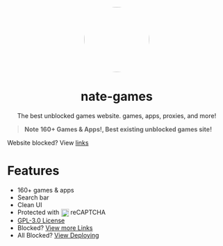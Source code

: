 <p align="center">
<kbd>
<a href="https://bit.ly/nate-games">
<img style="border-radius:50%" height="150px" src="https://raw.githubusercontent.com/nate-games/nate-games.github.io/main/0/assets/img/favicon.png"></a>
</kbd>
</p>

<h1 align="center">nate-games</h1>
<p align="center">The best unblocked games website. games, apps, proxies, and more!</p>

> **Note**
> **160+ Games & Apps!, Best existing unblocked games site!**

Website blocked? View [links](#links)

# Features
- 160+ games & apps
- Search bar
- Clean UI
- Protected with  <a href="https://cloudflare.com"><img src="https://raw.githubusercontent.com/nate-games/nate-games.github.io/e18ba54d623d732825dcea9d173ef4bab519b8ce/0/assets/img/reCAPTCHA/CF_logo_horizontal_whitetype.svg" width="auto" height="18" style="vertical-align: middle;"></a> reCAPTCHA
- [GPL-3.0 License](/LICENSE.txt)
- Blocked? [View more Links](https://github.com/nate-games/nate-games.github.io/wiki/URLS)
- All Blocked? [View Deploying](https://github.com/nate-games/nate-games.github.io/wiki/Deploying)
